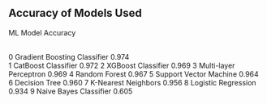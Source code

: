 
## Accuracy of Models Used

<p> ML Model	                           Accuracy</p>
<br>0	Gradient Boosting Classifier	     0.974</br>	
1	CatBoost Classifier	               0.972	
2	XGBoost Classifier	               0.969
3	Multi-layer Perceptron	           0.969	
4	Random Forest	                     0.967
5	Support Vector Machine	           0.964
6	Decision Tree	                     0.960	
7	K-Nearest Neighbors	               0.956
8	Logistic Regression	               0.934
9	Naive Bayes Classifier	           0.605
